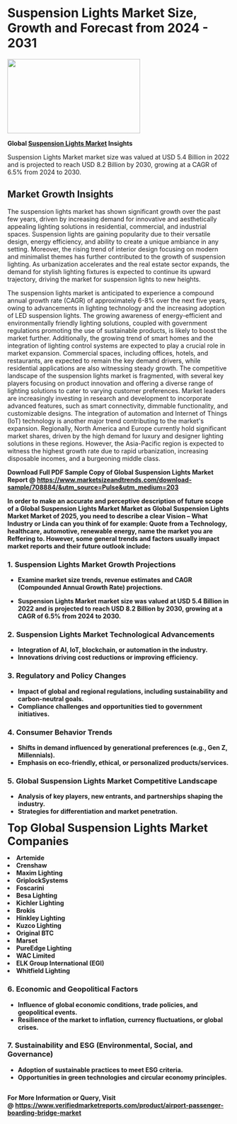 <H1>Suspension Lights Market Size, Growth and Forecast from 2024 - 2031</H1><img class="aligncenter size-medium wp-image-584254" src="https://thirdeyenews.in/wp-content/uploads/2024/09/Global-Market-Research-300x168.jpeg" alt="" width="300" height="168" /><p><strong>Global&nbsp;<a href="https://www.marketsizeandtrends.com/download-sample/708884/&amp;utm_source=Pulse&amp;utm_medium=203">Suspension Lights Market</a> Insights</strong></p><p>Suspension Lights Market market size was valued at USD 5.4 Billion in 2022 and is projected to reach USD 8.2 Billion by 2030, growing at a CAGR of 6.5% from 2024 to 2030.</p><p><h2>Market Growth Insights</h2> <p>The suspension lights market has shown significant growth over the past few years, driven by increasing demand for innovative and aesthetically appealing lighting solutions in residential, commercial, and industrial spaces. Suspension lights are gaining popularity due to their versatile design, energy efficiency, and ability to create a unique ambiance in any setting. Moreover, the rising trend of interior design focusing on modern and minimalist themes has further contributed to the growth of suspension lighting. As urbanization accelerates and the real estate sector expands, the demand for stylish lighting fixtures is expected to continue its upward trajectory, driving the market for suspension lights to new heights.</p> <p><strong></strong></p> <p>The suspension lights market is anticipated to experience a compound annual growth rate (CAGR) of approximately 6-8% over the next five years, owing to advancements in lighting technology and the increasing adoption of LED suspension lights. The growing awareness of energy-efficient and environmentally friendly lighting solutions, coupled with government regulations promoting the use of sustainable products, is likely to boost the market further. Additionally, the growing trend of smart homes and the integration of lighting control systems are expected to play a crucial role in market expansion. Commercial spaces, including offices, hotels, and restaurants, are expected to remain the key demand drivers, while residential applications are also witnessing steady growth. The competitive landscape of the suspension lights market is fragmented, with several key players focusing on product innovation and offering a diverse range of lighting solutions to cater to varying customer preferences. Market leaders are increasingly investing in research and development to incorporate advanced features, such as smart connectivity, dimmable functionality, and customizable designs. The integration of automation and Internet of Things (IoT) technology is another major trend contributing to the market's expansion. Regionally, North America and Europe currently hold significant market shares, driven by the high demand for luxury and designer lighting solutions in these regions. However, the Asia-Pacific region is expected to witness the highest growth rate due to rapid urbanization, increasing disposable incomes, and a burgeoning middle class. <p><strong></p><p><span class=""><strong>Download Full PDF Sample Copy of Global Suspension Lights Market Report</strong> @ <a href="https://www.marketsizeandtrends.com/download-sample/708884/&amp;utm_source=Pulse&amp;utm_medium=203" target="_blank">https://www.marketsizeandtrends.com/download-sample/708884/&amp;utm_source=Pulse&amp;utm_medium=203</a></span></p><p>In order to make an accurate and perceptive description of future scope of a Global&nbsp;Suspension Lights Market Market as Global&nbsp;Suspension Lights Market Market of 2025, you need to describe a clear Vision &ndash; What Industry or Linda can you think of for example: Quote from a Technology, healthcare, automotive, renewable energy, name the market you are Reffering to. However, some general trends and factors usually impact market reports and their future outlook include:</p><h3>1.&nbsp;<strong>Suspension Lights Market Growth Projections</strong></h3><ul><li>Examine market size trends, revenue estimates and CAGR (Compounded Annual Growth Rate) projections.</li><li><p>Suspension Lights Market market size was valued at USD 5.4 Billion in 2022 and is projected to reach USD 8.2 Billion by 2030, growing at a CAGR of 6.5% from 2024 to 2030.</p></li></ul><h3>2.&nbsp;<strong>Suspension Lights Market Technological Advancements</strong></h3><ul><li>Integration of AI, IoT, blockchain, or automation in the industry.</li><li>Innovations driving cost reductions or improving efficiency.</li></ul><h3>3.&nbsp;<strong>Regulatory and Policy Changes</strong></h3><ul><li>Impact of global and regional regulations, including sustainability and carbon-neutral goals.</li><li>Compliance challenges and opportunities tied to government initiatives.</li></ul><h3>4.&nbsp;<strong>Consumer Behavior Trends</strong></h3><ul><li>Shifts in demand influenced by generational preferences (e.g., Gen Z, Millennials).</li><li>Emphasis on eco-friendly, ethical, or personalized products/services.</li></ul><h3>5.&nbsp;<strong>Global Suspension Lights Market Competitive Landscape</strong></h3><ul><li>Analysis of key players, new entrants, and partnerships shaping the industry.</li><li>Strategies for differentiation and market penetration.</li></ul><p data-pm-slice="1 1 []"><span style="color: inherit; font-family: inherit; font-size: 25px;">Top Global Suspension Lights Market Companies</span></p><div class="" data-test-id=""><p><li>Artemide</li><li> Crenshaw</li><li> Maxim Lighting</li><li> GriplockSystems</li><li> Foscarini</li><li> Besa Lighting</li><li> Kichler Lighting</li><li> Brokis</li><li> Hinkley Lighting</li><li> Kuzco Lighting</li><li> Original BTC</li><li> Marset</li><li> PureEdge Lighting</li><li> WAC Limited</li><li> ELK Group International (EGI)</li><li> Whitfield Lighting</li></p></div><h3>6.&nbsp;<strong>Economic and Geopolitical Factors</strong></h3><ul><li>Influence of global economic conditions, trade policies, and geopolitical events.</li><li>Resilience of the market to inflation, currency fluctuations, or global crises.</li></ul><h3>7.&nbsp;<strong>Sustainability and ESG (Environmental, Social, and Governance)</strong></h3><ul><li>Adoption of sustainable practices to meet ESG criteria.</li><li>Opportunities in green technologies and circular economy principles.</li></ul><h2><strong style="font-size: 14px;">For More Information or Query, Visit @&nbsp;</strong><a style="background-color: #ffffff; font-size: 14px;" href="https://www.marketsizeandtrends.com/report/suspension-lights-market/" target="_blank">https://www.verifiedmarketreports.com/product/airport-passenger-boarding-bridge-market</a></h2>
